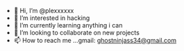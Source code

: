 - 👋 Hi, I’m @plexxxxxx
- 👀 I’m interested in hacking
- 🌱 I’m currently learning anything i can
- 💞️ I’m looking to collaborate on new projects
- 📫 How to reach me ...gmail: ghostninjass34@gmail.com

<!---
plexxxxxx/plexxxxxx is a ✨ special ✨ repository because its `README.md` (this file) appears on your GitHub profile.
You can click the Preview link to take a look at your changes.
--->
